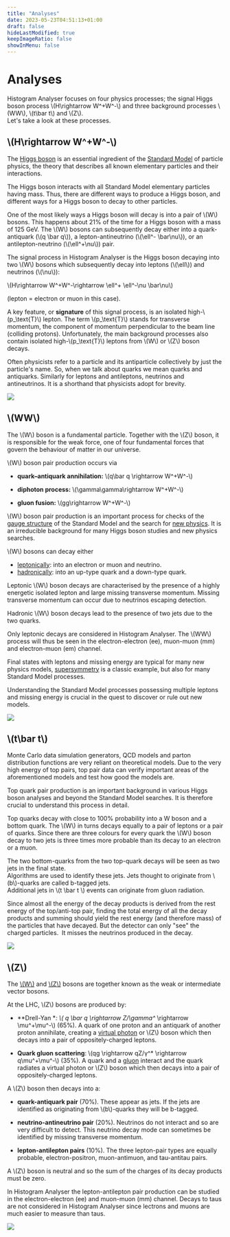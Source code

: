```yaml
---
title: "Analyses"
date: 2023-05-23T04:51:13+01:00
draft: false
hideLastModified: true
keepImageRatio: false
showInMenu: false
---
```


# Analyses

Histogram Analyser focuses on four physics processes; the signal Higgs boson process \\(H\rightarrow W^+W^-\\) and three background processes \\(WW\\), \\(t\bar t\\) and \\(Z\\).  
Let's take a look at these processes.

## \\(H\rightarrow W^+W^-\\)

The [Higgs boson](https://home.cern/topics/higgs-boson) is an essential ingredient of the [Standard Model](https://home.cern/about/physics/standard-model) of particle physics, the theory that describes all known elementary particles and their interactions.

The Higgs boson interacts with all Standard Model elementary particles having mass.  Thus, there are different ways to produce a Higgs boson, and different ways for a Higgs boson to decay to other particles.

One of the most likely ways a Higgs boson will decay is into a pair of \\(W\\) bosons.  This happens about 21% of the time for a Higgs boson with a mass of 125 GeV.  The \\(W\\) bosons can subsequently decay either into a quark-antiquark (\\(q \bar q\\)), a lepton-antineutrino (\\(\ell^- \bar\nu\\)), or an antilepton-neutrino (\\(\ell^+\nu\\)) pair.

The signal process in Histogram Analyser is the Higgs boson decaying into two \\(W\\) bosons which subsequently decay into leptons  (\\(\ell\\)) and neutrinos (\\(\nu\\)):

\\(H\rightarrow W^+W^-\rightarrow \ell^+ \ell^-\nu \bar\nu\\)   

(lepton = electron or muon in this case).

A key feature, or **signature** of this signal process, is an isolated high-\\(p_\text{T}\\) lepton.  The term \\(p_\text{T}\\) stands for transverse momentum, the component of momentum perpendicular to the beam line (colliding protons).  Unfortunately, the main background processes also contain isolated high-\\(p_\text{T}\\) leptons from \\(W\\) or \\(Z\\) boson decays.

Often physicists refer to a particle and its antiparticle collectively by just the particle's name.  So, when we talk about quarks we mean quarks and antiquarks.  Similarly for leptons and antileptons,  neutrinos and antineutrinos.  It is a shorthand that physicists adopt for brevity.

![](images/HWW2plusCaption.png)

## \\(WW\\)

The \\(W\\) boson is a fundamental particle. Together with the \\(Z\\) boson, it is responsible for the weak force, one of four fundamental forces that govern the behaviour of matter in our universe.

\\(W\\) boson pair production occurs via

* **quark–antiquark annihilation:** \\(q\bar q \rightarrow W^+W^-\\)

* **diphoton process:**  \\(\gamma\gamma\rightarrow W^+W^-\\)

* **gluon fusion:** \\(gg\rightarrow W^+W^-\\)

\\(W\\) boson pair production is an important process for checks of the [gauge structure](https://en.wikipedia.org/wiki/Gauge_theory) of the Standard Model and the search for [new physics](https://en.wikipedia.org/wiki/Physics_beyond_the_Standard_Model). It is an irreducible background for many Higgs boson studies and new physics searches.

\\(W\\) bosons can decay either

* [leptonically](https://en.wikipedia.org/wiki/Lepton): into an electron or muon and neutrino. 
* [hadronically](https://en.wikipedia.org/wiki/Hadron): into an up-type quark and a down-type quark.

Leptonic \\(W\\) boson decays are characterised by the presence of a highly energetic isolated lepton and large missing transverse momentum.  Missing transverse momentum can occur due to neutrinos escaping detection.

Hadronic \\(W\\) boson decays lead to the presence of two jets due to the two quarks.

Only leptonic decays are considered in Histogram Analyser.  The \\(WW\\) process will thus be seen in the electron-electron (ee), muon-muon (mm) and electron-muon (em) channel.

Final states with leptons and missing energy are typical for many new physics models, [supersymmetry](https://home.cern/about/physics/supersymmetry) is a classic example, but also for many Standard Model processes.

Understanding the Standard Model processes possessing multiple leptons and missing energy is crucial in the quest to discover or rule out new models.

![](images/WWplusCaption.png)

## \\(t\bar t\\)

Monte Carlo data simulation generators, QCD models and parton distribution functions are very reliant on theoretical models. Due to the very high energy of top pairs, top pair data can verify important areas of the aforementioned models and test how good the models are.

Top quark pair production is an important background in various Higgs boson analyses and beyond the Standard Model searches.  It is therefore crucial to understand this process in detail.

Top quarks decay with close to 100% probability into a W boson and a bottom quark.  The \\(W\\) in turns decays equally to a pair of leptons or a pair of quarks.  Since there are three colours for every quark the \\(W\\) boson decay to two jets is three times more probable than its decay to an electron or a muon.

The two bottom-quarks from the two top-quark decays will be seen as two jets in the final state.  
Algorithms are used to identify these jets. Jets thought to originate from \\(b\\)-quarks are called b-tagged jets.  
Additional jets in \\(t \bar t \\) events can originate from gluon radiation.

Since almost all the energy of the decay products is derived from the rest energy of the top/anti-top pair, finding the total energy of all the decay products and summing should yield the rest energy (and therefore mass) of the particles that have decayed.  But the detector can only "see" the charged particles.  It misses the neutrinos produced in the decay. 



![](images/ToppairPlusCaption.png)

## \\(Z\\)

The [\\(W\\)](http://home.cern/about/physics/w-boson-sunshine-and-stardust) and [\\(Z\\)](http://home.cern/about/physics/z-boson) bosons are together known as the weak or intermediate vector bosons.

At the LHC, \\(Z\\) bosons are produced by:

* **Drell-Yan **: \\( q \bar q \rightarrow Z/\gamma^* \rightarrow \mu^+\mu^-\\) (65%). A quark of one proton and an antiquark of another proton annihilate, creating a [virtual photon](https://en.wikipedia.org/wiki/Virtual_particle) or \\(Z\\) boson which then decays into a pair of oppositely-charged leptons.

* **Quark gluon scattering**: \\(qg \rightarrow qZ/γ^* \rightarrow q\mu^+\mu^-\\) (35%). A quark and a [gluon](https://en.wikipedia.org/wiki/Gluon) interact and the quark radiates a virtual photon or \\(Z\\) boson which then decays into a pair of oppositely-charged leptons.

A \\(Z\\) boson then decays into a:

* **quark-antiquark pair** (70%). These appear as jets.  If the jets are identified as originating from \\(b\\)-quarks they will be b-tagged.

* **neutrino-antineutrino pair** (20%).  Neutrinos do not interact and so are very difficult to detect.  This neutrino decay mode can sometimes be identified by missing transverse momentum.

* **lepton-antilepton pairs** (10%).  The three lepton-pair types are equally probable, electron-positron, muon-antimuon, and tau-antitau pairs.

A \\(Z\\) boson is neutral and so the sum of the charges of its decay products must be zero.

In Histogram Analyser the lepton-antilepton pair production can be studied in the electron-electron (ee) and muon-muon (mm) channel.  Decays to taus are not considered in Histogram Analyser since lectrons and muons are much easier to measure than taus.

![](images/ZmumuPlusCaption.png)

